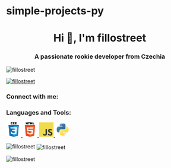 # simple-projects-py
<h1 align="center">Hi 👋, I'm fillostreet</h1>
<h3 align="center">A passionate rookie developer from Czechia</h3>

<p align="left"> <img src="https://komarev.com/ghpvc/?username=fillostreet&label=Profile%20views&color=0e75b6&style=flat" alt="fillostreet" /> </p>

<p align="left"> <a href="https://github.com/ryo-ma/github-profile-trophy"><img src="https://github-profile-trophy.vercel.app/?username=fillostreet" alt="fillostreet" /></a> </p>

<h3 align="left">Connect with me:</h3>
<p align="left">
</p>

<h3 align="left">Languages and Tools:</h3>
<p align="left"> <a href="https://www.w3schools.com/css/" target="_blank" rel="noreferrer"> <img src="https://raw.githubusercontent.com/devicons/devicon/master/icons/css3/css3-original-wordmark.svg" alt="css3" width="40" height="40"/> </a> <a href="https://www.w3.org/html/" target="_blank" rel="noreferrer"> <img src="https://raw.githubusercontent.com/devicons/devicon/master/icons/html5/html5-original-wordmark.svg" alt="html5" width="40" height="40"/> </a> <a href="https://developer.mozilla.org/en-US/docs/Web/JavaScript" target="_blank" rel="noreferrer"> <img src="https://raw.githubusercontent.com/devicons/devicon/master/icons/javascript/javascript-original.svg" alt="javascript" width="40" height="40"/> </a> <a href="https://www.python.org" target="_blank" rel="noreferrer"> <img src="https://raw.githubusercontent.com/devicons/devicon/master/icons/python/python-original.svg" alt="python" width="40" height="40"/> </a> </p>

<p><img align="left" src="https://github-readme-stats.vercel.app/api/top-langs?username=fillostreet&show_icons=true&locale=en&layout=compact" alt="fillostreet" /></p>

<p>&nbsp;<img align="center" src="https://github-readme-stats.vercel.app/api?username=fillostreet&show_icons=true&locale=en" alt="fillostreet" /></p>

<p><img align="center" src="https://github-readme-streak-stats.herokuapp.com/?user=fillostreet&" alt="fillostreet" /></p>
